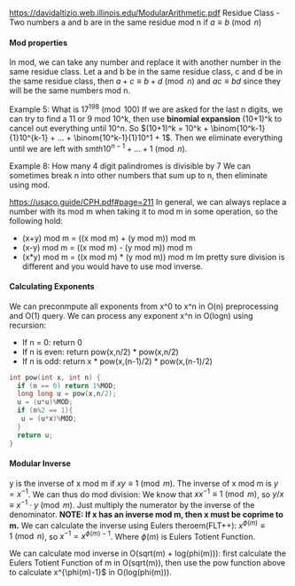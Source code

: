 https://davidaltizio.web.illinois.edu/ModularArithmetic.pdf
Residue Class - Two numbers a and b are in the same residue mod n if $a \equiv b \pmod{n}$
#### Mod properties
In mod, we can take any number and replace it with another number in the same residue class.
Let a and b be in the same residue class, c and d be in the same residue class, then
$a+c \equiv b+d \pmod{n}$ and $ac \equiv bd$ since they will be the same numbers mod n.

Example 5: What is $17^{198} \pmod{100}$
If we are asked for the last n digits, we can try to find a 11 or 9 mod 10^k, then use **binomial expansion** (10+1)^k to cancel out everything until 10^n. So $(10+1)^k = 10^k + \binom{10^k-1}{1}10^{k-1} + ... + \binom{10^k-1}{1}10^1 + 1$. Then we eliminate everything until we are left with $smth10^{n-1} + ... + 1 \pmod{n}.$


Example 8: How many 4 digit palindromes is divisible by 7
We can sometimes break n into other numbers that sum up to n, then eliminate using mod.

https://usaco.guide/CPH.pdf#page=211
In general, we can always replace a number with its mod m when taking it to mod m in some operation, so the following hold:
- (x+y) mod m = ((x mod m) + (y mod m)) mod m
- (x-y) mod m = ((x mod m) - (y mod m)) mod m
- (x*y) mod m = ((x mod m) * (y mod m)) mod m
Im pretty sure division is different and you would have to use mod inverse.

#### Calculating Exponents
We can preconmpute all exponents from x^0 to x^n in O(n) preprocessing and O(1) query.
We can process any exponent x^n in O(logn) using recursion:
- If n = 0: return 0
- If n is even: return pow(x,n/2) * pow(x,n/2)
- If n is odd: return x * pow(x,(n-1)/2) * pow(x,(n-1)/2)
```cpp
int pow(int x, int n) {
  if (n == 0) return 1%MOD;
  long long u = pow(x,n/2);
  u = (u*u)%MOD;
  if (n%2 == 1){
   u = (u*x)%MOD;
  }
  return u;
}
```
#### Modular Inverse
y is the inverse of x mod m if $xy \equiv 1 \pmod{m}$. The inverse of x mod m is $y = x^{-1}$. We can thus do mod division: We know that $xx^{-1} \equiv 1 \pmod{m}$, so $y/x \equiv x^{-1}\cdot y\pmod{m}.$
Just multiply the numerator by the inverse of the denominator. 
**NOTE: If x has an inverse mod m, then x must be coprime to m.** 
We can calculate the inverse using Eulers theroem(FLT++): $x^{\phi(m)} \equiv 1 \pmod{n}$, so $x^{-1} = x^{\phi(m)-1}$. Where $\phi(m)$ is Eulers Totient Function.

We can calculate mod inverse in O(sqrt(m) + log(phi(m))):
first calculate the Eulers Totient Function of m in O(sqrt(m)), then use the pow function above to calculate x^{\phi(m)-1}$ in O(log(phi(m))).
```cpp
```

